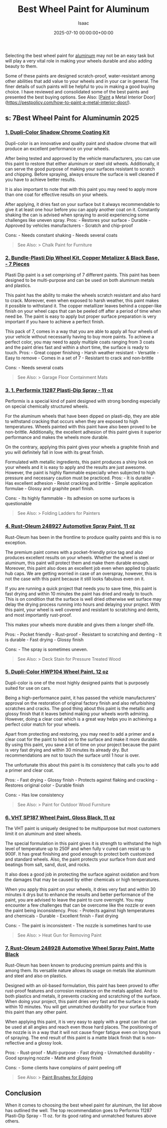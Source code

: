 ﻿---
title: Best Wheel Paint for Aluminum
description: Selecting the best wheel paint for aluminum may not be an easy task but will play a very vital role in making your wheels durable and also adding beauty to...
slug: /best-wheel-paint-for-aluminum/
date: 2025-07-10 00:00:00+00:00
lastmod: 2025-07-10 00:00:00+03:00
author: Isaac
categories:
- Paint
tags:
- paint
- wheel
- aluminum
layout: post
---

Selecting the best wheel paint for [aluminum](https://pestpolicy.com/best-paints-for-aluminum-boats/) may not be an easy task but will play a very vital role in making your wheels durable and also adding beauty to them.

Some of these paints are designed scratch-proof, water-resistant among other abilities that add value to your wheels and in your car in general. The finer details of such paints will be helpful to you in making a good buying choice. I have reviewed and consolidated some of the best paints and presented the best buying options. See Also: [[Paint](https://pestpolicy.com/non-skid-paint-for-aluminum-boats/) a Metal Interior Door](https://pestpolicy.com/how-to-paint-a-metal-interior-door/).

##  s: 7Best Wheel Paint for Aluminumin 2025

###  [1. Dupli-Color Shadow Chrome Coating Kit](https://www.amazon.com/dp/B003E2AC0E/?tag=p-policy-20)

Dupli-color is an innovative and quality paint and shadow chrome that will produce an excellent performance on your wheels.

After being tested and approved by the vehicle manufacturers, you can use this paint to restore that either aluminum or steel old wheels. Additionally, it can serve the good purpose of making your surfaces resistant to scratch and chipping. Before spraying, always ensure the surface is well cleaned if you have to achieve better results.

It is also important to note that with this paint you may need to apply more than one coat for effective results on your wheels.

After applying, it dries fast on your surface but it always recommendable to give it at least one hour before you can apply another coat on it. Constantly shaking the can is advised when spraying to avoid experiencing some challenges like uneven spray. Pros: - Restores your surface - Durable - Approved by vehicles manufacturers - Scratch and chip-proof

Cons: - Needs constant shaking - Needs several coats

> See Also: > Chalk Paint for Furniture

###  [2. Bundle-Plasti Dip Wheel Kit, Copper Metalizer & Black Base, - 7 Pieces](https://www.amazon.com/dp/B00TANCXDK/?tag=p-policy-20)

Plasti Dip paint is a set comprising of 7 different paints. This paint has been designed to be multi-purpose and can be used on both aluminum metals and plastics.

This paint has the ability to make the wheels scratch resistant and also hard to crack. Moreover, even when exposed to harsh weather, this paint makes it possible to withstand it. The copper metallizer leaves behind a copper-like finish on your wheel caps that can be peeled off after a period of time when need be. The paint is easy to apply but proper surface preparation is very important if you have to achieve a perfect finish.

This pack of 7, comes in a way that you are able to apply all four wheels of your vehicle without necessarily having to buy more paints. To achieve a perfect color, you may need to apply multiple coats ranging from 3 coats and the paint dries fast and within a short time, the surface is ready to touch. Pros: - Great copper finishing - Harsh weather resistant - Versatile - Easy to remove - Comes in a set of 7 - Resistant to crack and non-brittle

Cons: - Needs several coats

> See Also: > Garage Floor Containment Mats

###  [3. 1. Performix 11287 Plasti-Dip Spray - 11 oz](https://www.amazon.com/dp/B00PYENX1U/?tag=p-policy-20)

Performix is a special kind of paint designed with strong bonding especially on special chemically structured wheels.

For the aluminum wheels that have been dipped on plasti-dip, they are able to withstand cracking that occurs when they are exposed to high temperatures. Wheels painted with this paint have also been proved to be non-brittle. Additionally, the excellent adhesion of this paint gives it superior performance and makes the wheels more durable.

On the contrary, applying this paint gives your wheels a graphite finish and you will definitely fall in love with its great finish.

Formulated with metallic ingredients, this paint produces a shiny look on your wheels and it is easy to apply and the results are just awesome. However, the paint is highly flammable especially when subjected to high pressure and necessary caution must be practiced. Pros: - It is durable - Has excellent adhesion - Resist cracking and brittle - Simple application formulae - Glossy and graphite pearl finish.

Cons: - Its highly flammable - Its adhesion on some surfaces is questionable

> See Also: > Folding Ladders for Painters

###  [4. Rust-Oleum 248927 Automotive Spray Paint, 11 oz](https://www.amazon.com/dp/B003CT4AQ6/?tag=p-policy-20)

Rust-Oleum has been in the frontline to produce quality paints and this is no exception.

The premium paint comes with a pocket-friendly price tag and also produces excellent results on your wheels. Whether the wheel is steel or aluminum, this paint will protect them and make them durable enough. Moreover, this paint also does an excellent job even when applied to plastic hub caps. We are getting worried in case of an overspray, however, this is not the case with this paint because it still looks fabulous even on it.

If you are running a quick project that needs you to save time, this paint is fast drying and within 10 minutes the paint has dried and ready to touch. This is on condition that the surface is well dried otherwise wet surface may delay the drying process running into hours and delaying your project. With this paint, your wheel is well covered and resistant to scratching and dents, and most importantly rust-proof.

This makes your wheels more durable and gives them a longer shelf-life.

Pros: - Pocket friendly - Rust-proof - Resistant to scratching and denting - It is durable - Fast drying - Glossy finish

Cons: - The spray is sometimes uneven.

> See Also: > Deck Stain for Pressure Treated Wood

###  [5. Dupli-Color HWP104 Wheel Paint, 12 oz](https://www.amazon.com/dp/B002MB8TQ2/?tag=p-policy-20)

Dupli-color is one of the most highly designed paints that is purposely suited for use on cars.

Being a high-performance paint, it has passed the vehicle manufacturers' approval on the restoration of original factory finish and also refurbishing scratches and cracks. The good thing about this paint is the metallic and glossy finish that it leaves behind making your wheels worth admiring. However, doing a clear coat which is a great way helps you in achieving a perfect color match for your wheels.

Apart from protecting and restoring, you may need to add a primer and a clear coat for the paint to hold on to the surface and make it more durable. By using this paint, you save a lot of time on your project because the paint is very fast drying and within 30 minutes its already dry. But recommendations are not to touch the surface until 1 hour is over.

The unfortunate this about this paint is its consistency that calls you to add a primer and clear coat.

Pros: - Fast drying - Glossy finish - Protects against flaking and cracking - Restores original color - Durable finish

Cons: - Has low consistency

> See Also: > Paint for Outdoor Wood Furniture

###  [6. VHT SP187 Wheel Paint, Gloss Black, 11 oz](https://www.amazon.com/dp/B000CPJLLM/?tag=p-policy-20)

The VHT paint is uniquely designed to be multipurpose but most customers limit it on aluminum and steel wheels.

The special formulation in this paint gives it is strength to withstand the high level of temperature up to 250F and when fully v cured can resist up to 900F. It has great finishing and good enough to protect both customized and standard wheels. Also, the paint protects your surface from dust and beatings from salt, sand, dust, and rocks.

It also does a good job in protecting the surface against oxidation and from the damages that may be caused by either chemicals or high temperatures.

When you apply this paint on your wheels, it dries very fast and within 30 minutes it drys but to enhance the results and better performance of the paint, you are advised to leave the paint to cure overnight. You may encounter a few challenges that can be overcome like the nozzle or even the paint being inconsistency. Pros: - Protects against high temperatures and chemicals - Durable - Excellent finish - Fast drying

Cons: - The paint is inconsistent - The nozzle is sometimes hard to use

> See Also: > Heat Gun for Removing Paint

###  [7. Rust-Oleum 248928 Automotive Wheel Spray Paint, Matte Black](https://www.amazon.com/dp/B003CT4AQQ/?tag=p-policy-20)

Rust-Oleum has been known to producing premium paints and this is among them. Its versatile nature allows its usage on metals like aluminum and steel and also on plastics.

Designed with an oil-based formulation, this paint has been proved to offer rust-proof features and corrosion resistance on the metals applied. And to both plastics and metals, it prevents cracking and scratching of the surface. When doing your project, this paint dries very fast and the surface is ready within 10 minutes. You will get unmatched durability for your surface from this paint than any other paint.

When applying this paint, it is very easy to apply with a great can that can be used at all angles and reach even those hard places. The positioning of the nozzle is in a way that it will not cause finger fatigue even on long hours of spraying. The end result of this paint is a matte black finish that is non-reflective and a glossy look.

Pros: - Rust-proof - Multi-purpose - Fast drying - Unmatched durability - Good spraying nozzle - Matte and glossy finish

Cons: - Some clients have complains of paint peeling off

> See Also: > [Paint Brushes for Edging](https://pestpolicy.com/best-paint-brushes-for-edging/)

##  Conclusion

When it comes to choosing the best wheel paint for aluminum, the list above has outlined the well. The top recommendation goes to Performix 11287 Plasti-Dip Spray - 11 oz. for its good rating and unmatched features above others.

